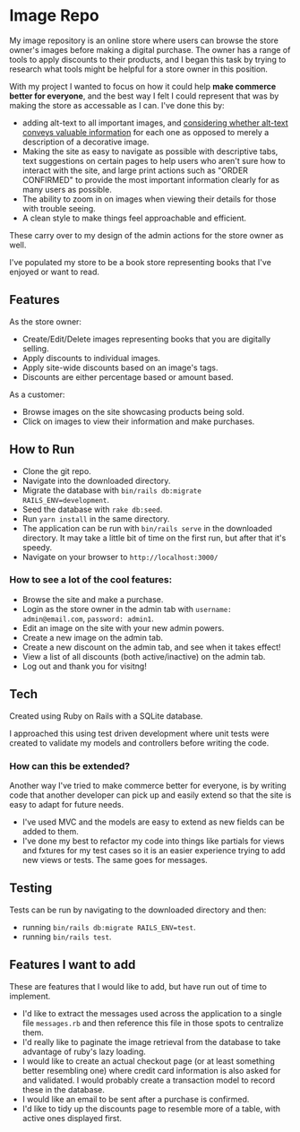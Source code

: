 # Image Repo

My image repository is an online store where users can browse the store owner's images before making a digital purchase. The owner has a range of tools to apply discounts to their products, and I began this task by trying to research what tools might be helpful for a store owner in this position.

With my project I wanted to focus on how it could help **make commerce better for everyone**, and the best way I felt I could represent that was by making the store as accessable as I can. I've done this by:
- adding alt-text to all important images, and [considering whether alt-text conveys valuable information](https://ux.shopify.com/writing-for-all-people-how-to-use-alternative-text-well-1205a18307a1#.izw9gzaa9) for each one as opposed to merely a description of a decorative image.
- Making the site as easy to navigate as possible with descriptive tabs, text suggestions on certain pages to help users who aren't sure how to interact with the site, and large print actions such as "ORDER CONFIRMED" to provide the most important information clearly for as many users as possible.
- The ability to zoom in on images when viewing their details for those with trouble seeing.
- A clean style to make things feel approachable and efficient.

These carry over to my design of the admin actions for the store owner as well.

I've populated my store to be a book store representing books that I've enjoyed or want to read. 

## Features

As the store owner:
- Create/Edit/Delete images representing books that you are digitally selling.
- Apply discounts to individual images.
- Apply site-wide discounts based on an image's tags.
- Discounts are either percentage based or amount based.

As a customer:
- Browse images on the site showcasing products being sold.
- Click on images to view their information and make purchases.

## How to Run

- Clone the git repo.
- Navigate into the downloaded directory.
- Migrate the database with `bin/rails db:migrate RAILS_ENV=development`.
- Seed the database with `rake db:seed`.
- Run `yarn install` in the same directory.
- The application can be run with `bin/rails serve` in the downloaded directory. It may take a little bit of time on the first run, but after that it's speedy.
- Navigate on your browser to `http://localhost:3000/`

### How to see a lot of the cool features:
 
- Browse the site and make a purchase.
- Login as the store owner in the admin tab with `username: admin@email.com`, `password: admin1`.
- Edit an image on the site with your new admin powers.
- Create a new image on the admin tab.
- Create a new discount on the admin tab, and see when it takes effect!
- View a list of all discounts (both active/inactive) on the admin tab.
- Log out and thank you for visitng!


## Tech

 Created using Ruby on Rails with a SQLite database.

I approached this using test driven development where unit tests were created to validate my models and controllers before writing the code.

### How can this be extended?

Another way I've tried to make commerce better for everyone, is by writing code that another developer can pick up and easily extend so that the site is easy to adapt for future needs.
- I've used MVC and the models are easy to extend as new fields can be added to them.
- I've done my best to refactor my code into things like partials for views and fxtures for my test cases so it is an easier experience trying to add new views or tests. The same goes for messages.

## Testing

Tests can be run by navigating to the downloaded directory and then:
- running `bin/rails db:migrate RAILS_ENV=test`.
- running `bin/rails test`.

## Features I want to add

These are features that I would like to add, but have run out of time to implement.

- I'd like to extract the messages used across the application to a single file `messages.rb` and then reference this file in those spots to centralize them.
- I'd really like to paginate the image retrieval from the database to take advantage of ruby's lazy loading.
- I would like to create an actual checkout page (or at least something better resembling one) where credit card information is also asked for and validated. I would probably create a transaction model to record these in the database.
- I would like an email to be sent after a purchase is confirmed.
- I'd like to tidy up the discounts page to resemble more of a table, with active ones displayed first.
